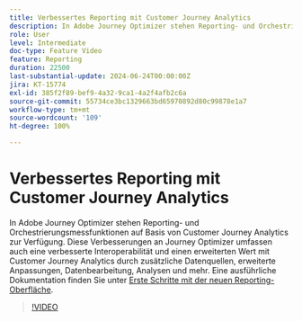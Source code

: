 ```yaml
---
title: Verbessertes Reporting mit Customer Journey Analytics
description: In Adobe Journey Optimizer stehen Reporting- und Orchestrierungsmessfunktionen auf Basis von Customer Journey Analytics zur Verfügung. Diese Verbesserungen an Journey Optimizer umfassen auch eine verbesserte Interoperabilität und einen erweiterten Wert mit Customer Journey Analytics durch zusätzliche Datenquellen, erweiterte Anpassungen, Datenbearbeitung, Analysen und mehr.
role: User
level: Intermediate
doc-type: Feature Video
feature: Reporting
duration: 22500
last-substantial-update: 2024-06-24T00:00:00Z
jira: KT-15774
exl-id: 385f2f89-bef9-4a32-9ca1-4a2f4afb2c6a
source-git-commit: 55734ce3bc1329663bd65970892d80c99878e1a7
workflow-type: tm+mt
source-wordcount: '109'
ht-degree: 100%

---
```


# Verbessertes Reporting mit Customer Journey Analytics

In Adobe Journey Optimizer stehen Reporting- und Orchestrierungsmessfunktionen auf Basis von Customer Journey Analytics zur Verfügung. Diese Verbesserungen an Journey Optimizer umfassen auch eine verbesserte Interoperabilität und einen erweiterten Wert mit Customer Journey Analytics durch zusätzliche Datenquellen, erweiterte Anpassungen, Datenbearbeitung, Analysen und mehr.
Eine ausführliche Dokumentation finden Sie unter [Erste Schritte mit der neuen Reporting-Oberfläche](https://experienceleague.adobe.com/de/docs/journey-optimizer/using/channel-report/report-gs-cja).

>[!VIDEO](https://video.tv.adobe.com/v/3430413/?learn=on)
